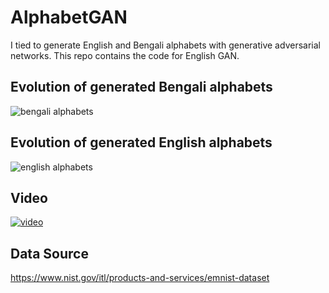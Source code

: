 # AlphabetGAN
I tied to generate English and Bengali alphabets with generative adversarial networks. This repo contains the code for English GAN.

## Evolution of generated Bengali alphabets
![bengali alphabets](https://github.com/Suji04/NormalizedNerd/blob/master/Alphabet%20GAN/bangla-gan.gif)
## Evolution of generated English alphabets
![english alphabets](https://github.com/Suji04/NormalizedNerd/blob/master/Alphabet%20GAN/eng-gan.gif)

## Video
[![video](https://i.ytimg.com/vi/RzcXri2eJrI/mqdefault.jpg)](https://youtu.be/RzcXri2eJrI)

## Data Source
https://www.nist.gov/itl/products-and-services/emnist-dataset
